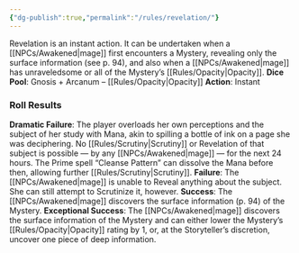 ```yaml
---
{"dg-publish":true,"permalink":"/rules/revelation/"}
---
```



Revelation is an instant action. It can be undertaken when a [[NPCs/Awakened\|mage]] first encounters a Mystery, revealing only the surface information (see p. 94), and also when a [[NPCs/Awakened\|mage]] has unraveledsome or all of the Mystery’s [[Rules/Opacity\|Opacity]].
**Dice Pool**: Gnosis + Arcanum – [[Rules/Opacity\|Opacity]]
**Action**: Instant
### Roll Results
**Dramatic Failure**: The player overloads her own perceptions and the subject of her study with Mana, akin to spilling a bottle of ink on a page she was deciphering. No [[Rules/Scrutiny\|Scrutiny]] or Revelation of that subject is possible — by any [[NPCs/Awakened\|mage]] — for the next 24 hours. The Prime spell “Cleanse Pattern” can dissolve the Mana before then, allowing further [[Rules/Scrutiny\|Scrutiny]].
**Failure**: The [[NPCs/Awakened\|mage]] is unable to Reveal anything about the subject. She can still attempt to Scrutinize it, however.
**Success**: The [[NPCs/Awakened\|mage]] discovers the surface information (p. 94) of the Mystery.
**Exceptional Success**: The [[NPCs/Awakened\|mage]] discovers the surface information of the Mystery and can either lower the Mystery’s [[Rules/Opacity\|Opacity]] rating by 1, or, at the Storyteller’s discretion, uncover one piece of deep information.